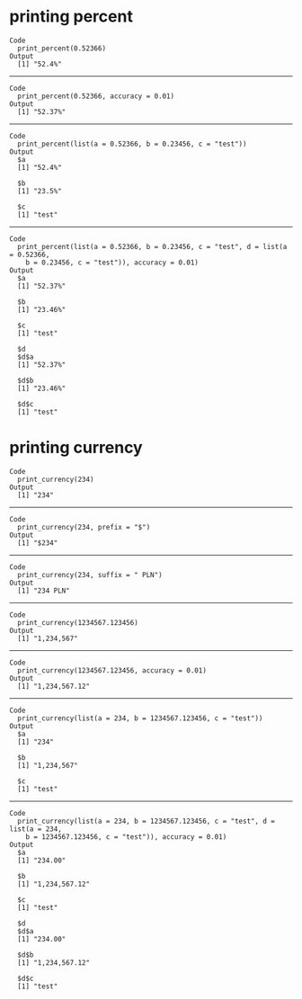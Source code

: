 # printing percent

    Code
      print_percent(0.52366)
    Output
      [1] "52.4%"

---

    Code
      print_percent(0.52366, accuracy = 0.01)
    Output
      [1] "52.37%"

---

    Code
      print_percent(list(a = 0.52366, b = 0.23456, c = "test"))
    Output
      $a
      [1] "52.4%"
      
      $b
      [1] "23.5%"
      
      $c
      [1] "test"
      

---

    Code
      print_percent(list(a = 0.52366, b = 0.23456, c = "test", d = list(a = 0.52366,
        b = 0.23456, c = "test")), accuracy = 0.01)
    Output
      $a
      [1] "52.37%"
      
      $b
      [1] "23.46%"
      
      $c
      [1] "test"
      
      $d
      $d$a
      [1] "52.37%"
      
      $d$b
      [1] "23.46%"
      
      $d$c
      [1] "test"
      
      

# printing currency

    Code
      print_currency(234)
    Output
      [1] "234"

---

    Code
      print_currency(234, prefix = "$")
    Output
      [1] "$234"

---

    Code
      print_currency(234, suffix = " PLN")
    Output
      [1] "234 PLN"

---

    Code
      print_currency(1234567.123456)
    Output
      [1] "1,234,567"

---

    Code
      print_currency(1234567.123456, accuracy = 0.01)
    Output
      [1] "1,234,567.12"

---

    Code
      print_currency(list(a = 234, b = 1234567.123456, c = "test"))
    Output
      $a
      [1] "234"
      
      $b
      [1] "1,234,567"
      
      $c
      [1] "test"
      

---

    Code
      print_currency(list(a = 234, b = 1234567.123456, c = "test", d = list(a = 234,
        b = 1234567.123456, c = "test")), accuracy = 0.01)
    Output
      $a
      [1] "234.00"
      
      $b
      [1] "1,234,567.12"
      
      $c
      [1] "test"
      
      $d
      $d$a
      [1] "234.00"
      
      $d$b
      [1] "1,234,567.12"
      
      $d$c
      [1] "test"
      
      

